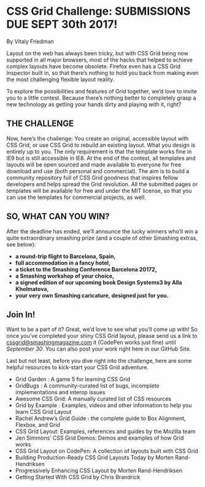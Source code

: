 # CSS Grid Challenge: SUBMISSIONS DUE SEPT 30th 2017!
By Vitaly Friedman

Layout on the web has always been tricky, but with CSS Grid being now
supported in all major browsers, most of the hacks that helped to achieve
complex layouts have become obsolete. Firefox even has a CSS Grid
Inspector built in, so that there’s nothing to hold you back from making
even the most challenging flexible layout reality.

To explore the possibilities and features of Grid together, we’d love to invite you to a little
contest. Because there’s nothing better to completely grasp a new technology as getting
your hands dirty and playing with it, right?

## THE CHALLENGE
Now, here’s the challenge: You create an original, accessible layout with CSS Grid, or use
CSS Grid to rebuild an existing layout. What you design is entirely up to you. The only
requirement is that the template works fine in IE9 but is still accessible in IE8.
At the end of the contest, all templates and layouts will be open sourced and made
available to everyone for free download and use (both personal and commercial). The aim
is to build a community repository full of CSS Grid goodness that inspires fellow
developers and helps spread the Grid revolution.
All the submitted pages or templates will be available for free and under the MIT license, so
that you can use the templates for commercial projects, as well.

## SO, WHAT CAN YOU WIN?
After the deadline has ended, we’ll announce the lucky winners who’ll win a quite
extraordinary smashing prize (and a couple of other Smashing extras, see below):
- **a round-trip flight to Barcelona, Spain,**
- **full accommodation in a fancy hotel,**
- **a ticket to the Smashing Conference Barcelona 20172,**
- **a Smashing workshop of your choice,**
- **a signed edition of our upcoming book Design Systems3 by Alla Kholmatova,**
- **your very own Smashing caricature, designed just for you.**

## Join In!
Want to be a part of it? Great, we’d love to see what you’ll come up with! So once you’ve
completed your shiny CSS Grid layout, please send us a link to
cssgrid@smashingmagazine.com it (CodePen works just fine) until *September 30*. You can
also post your work right here in our GitHub Site.

Last but not least, before you dive right into the challenge, here are some helpful resources
to kick-start your CSS Grid adventure.

- Grid Garden : A game 5 for learning CSS Grid
- GridBugs : A community-curated list of bugs, incomplete implementations and
interop issues
- Awesome CSS Grid: A manually curated list of CSS resources
- Grid by Example : Examples, videos and other information to help you learn CSS
Grid Layout
- Rachel Andrew’s Grid Guide : the complete guide to Box Alignment, Flexbox, and
Grid
- CSS Grid Layout: Examples, references and guides by the Mozilla team
- Jen Simmons’ CSS Grid Demos: Demos and examples of how Grid works
- CSS Grid Layout on CodePen: A collection of layouts built with CSS Grid
- Building Production-Ready CSS Grid Layouts Today by Morten Rand-Hendriksen
- Progressively Enhancing CSS Layout by Morten Rand-Hendriksen
- Getting Started With CSS Grid by Chris Brandrick
